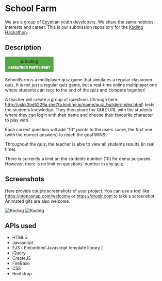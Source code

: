 # School Farm

We are a group of Egyptian youth developers. We share the same hobbies, interests and career.
This is our submission repository for the [Koding Hackathon](https://koding.com/Hackathon).

## Description

[![Koding Hackathon](/images/badge.png?raw=true "Koding Hackathon")](https://koding.com/Hackathon)


SchoolFarm is a multiplayer quiz game that simulates a regular classroom quiz.
It is not just a regular quiz game, but a real-time online multiplayer one where students can race to the end of the quiz and compete together!

A teacher will create a group of questions (through here: http://uskk3bd5229a.she7ta.koding.io/game/quiz_builder/index.html) tests the students knowledge. They then share the QUIZ URL with the students where they can login with their name and choose their favourite character to play with.

Each correct question will add “10” points to the users score, the first one (with the correct answers) to reach the goal WINS!

Throughout the quiz, the teacher is able to view all students results (in real time).

There is currently a limit on the students number (10) for demo purposes. However, there is no limit on questions’ number in any quiz.

## Screenshots

Here provide couple screenshots of your project. You can use a tool like https://monosnap.com/welcome or https://droplr.com to take a screenshot. Animated gifs are also welcome.

![Koding](https://koding.com/a/site.landing/images/slideshow/2x/ss-terminal.png "Koding")
![Koding](https://koding.com/a/site.landing/images/slideshow/2x/ss-ide.png "Koding")

## APIs used

* HTML5
* Javascript
* EJS ( Embedded Javascript template library )
* jQuery
* CreateJS
* FireBase
* CSS
* Bootstrap

